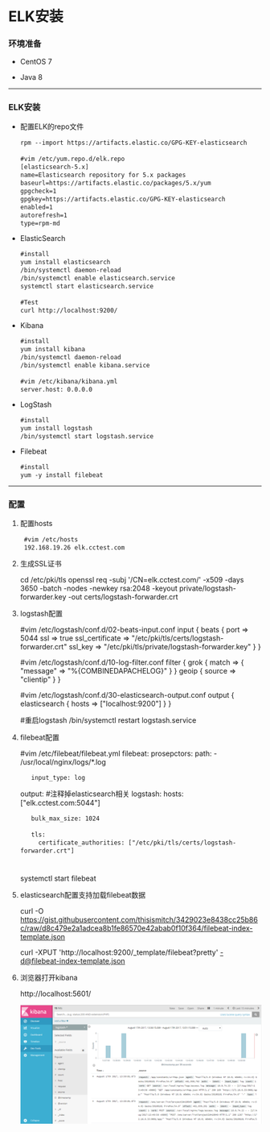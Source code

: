 # ELK安装

### 环境准备

* CentOS 7

* Java 8

***

### ELK安装

* 配置ELK的repo文件

      rpm --import https://artifacts.elastic.co/GPG-KEY-elasticsearch

      #vim /etc/yum.repo.d/elk.repo
      [elasticsearch-5.x]
      name=Elasticsearch repository for 5.x packages
      baseurl=https://artifacts.elastic.co/packages/5.x/yum
      gpgcheck=1
      gpgkey=https://artifacts.elastic.co/GPG-KEY-elasticsearch
      enabled=1
      autorefresh=1
      type=rpm-md

* ElasticSearch

      #install
      yum install elasticsearch
      /bin/systemctl daemon-reload
      /bin/systemctl enable elasticsearch.service
      systemctl start elasticsearch.service

      #Test
      curl http://localhost:9200/

* Kibana

      #install
      yum install kibana
      /bin/systemctl daemon-reload
      /bin/systemctl enable kibana.service

      #vim /etc/kibana/kibana.yml
      server.host: 0.0.0.0

* LogStash

      #install
      yum install logstash
      /bin/systemctl start logstash.service

* Filebeat

      #install
      yum -y install filebeat

***

### 配置

1. 配置hosts

        #vim /etc/hosts
        192.168.19.26 elk.cctest.com

2. 生成SSL证书

      cd /etc/pki/tls
      openssl req -subj '/CN=elk.cctest.com/' -x509 -days 3650 -batch -nodes -newkey rsa:2048 -keyout private/logstash-forwarder.key -out certs/logstash-forwarder.crt

3. logstash配置

      #vim /etc/logstash/conf.d/02-beats-input.conf
      input {
        beats {
          port => 5044
          ssl => true
          ssl_certificate => "/etc/pki/tls/certs/logstash-forwarder.crt"
          ssl_key => "/etc/pki/tls/private/logstash-forwarder.key"
        }
      }

      #vim /etc/logstash/conf.d/10-log-filter.conf
      filter {
        grok {
          match => { "message" => "%{COMBINEDAPACHELOG}" }
        }
        geoip {
          source => "clientip"
        }
      }

      #vim /etc/logstash/conf.d/30-elasticsearch-output.conf
      output {
        elasticsearch {
          hosts => ["localhost:9200"]
        }
      }

      #重启logstash
      /bin/systemctl restart logstash.service

4. filebeat配置

      #vim /etc/filebeat/filebeat.yml
      filebeat:
        prosepctors:
          path:
            - /usr/local/nginx/logs/*.log

          input_type: log

      output:
        #注释掉elasticsearch相关
        logstash:
          hosts: ["elk.cctest.com:5044"]

          bulk_max_size: 1024

          tls:
            certificate_authorities: ["/etc/pki/tls/certs/logstash-forwarder.crt"]

      #
      systemctl start filebeat

5. elasticsearch配置支持加载filebeat数据

      curl -O https://gist.githubusercontent.com/thisismitch/3429023e8438cc25b86c/raw/d8c479e2a1adcea8b1fe86570e42abab0f10f364/filebeat-index-template.json

      curl -XPUT 'http://localhost:9200/_template/filebeat?pretty' -d@filebeat-index-template.json

6. 浏览器打开kibana

      http://localhost:5601/

    ![kibana-screen](kibana-screen.png)